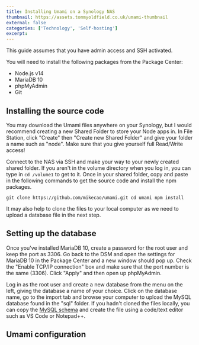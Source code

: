 ```yaml
---
title: Installing Umami on a Synology NAS
thumbnail: https://assets.tommyoldfield.co.uk/umami-thumbnail
external: false
categories: ['Technology', 'Self-hosting']
excerpt: 
---
```


This guide assumes that you have admin access and SSH activated.

You will need to install the following packages from the Package Center:

- Node.js v14
- MariaDB 10
- phpMyAdmin
- Git

## Installing the source code

You may download the Umami files anywhere on your Synology, but I would recommend creating a new Shared Folder to store your Node apps in.
In File Station, click "Create" then "Create new Shared Folder" and give your folder a name such as "node". Make sure that you give yourself full Read/Write access!

Connect to the NAS via SSH and make your way to your newly created shared folder. If you aren't in the volume directory when you log in, you can type in `cd /volume1` to get to it.
Once in your shared folder, copy and paste in the following commands to get the source code and install the npm packages.

`git clone https://github.com/mikecao/umami.git
cd umami
npm install`

It may also help to clone the files to your local computer as we need to upload a database file in the next step.

## Setting up the database

Once you've installed MariaDB 10, create a password for the root user and keep the port as 3306. Go back to the DSM and open the settings for MariaDB 10 in the Package Center and a new window should pop up. Check the "Enable TCP/IP connection" box and make sure that the port number is the same (3306). Click "Apply" and then open up phpMyAdmin.

Log in as the root user and create a new database from the menu on the left, giving the database a name of your choice. Click on the database name, go to the import tab and browse your computer to upload the MySQL database found in the "sql" folder. If you hadn't cloned the files locally, you can copy the [MySQL schema](https://github.com/mikecao/umami/blob/master/sql/schema.mysql.sql) and create the file using a code/text editor such as VS Code or Notepad++.

## Umami configuration